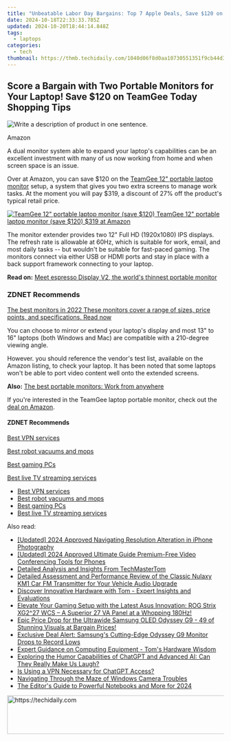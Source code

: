 ```yaml
---
title: "Unbeatable Labor Day Bargains: Top 7 Apple Deals, Save $120 on AirPods"
date: 2024-10-18T22:33:33.785Z
updated: 2024-10-20T18:44:14.848Z
tags:
  - laptops
categories:
  - tech
thumbnail: https://thmb.techidaily.com/1040d06f8d0aa10730551351f9cb44d3bcea699d80952a8774c562402ba30c3b.jpg
---
```


## Score a Bargain with Two Portable Monitors for Your Laptop! Save $120 on TeamGee Today  Shopping Tips

![Write a description of product in one sentence.](https://www.zdnet.com/a/img/resize/41247374ec9376a798a47e28bb5ad461eb030945/2022/10/26/06c3e702-8a91-4cb0-a666-7d73dc31ecb0/145.jpg?auto=webp&width=1280)

Amazon

A dual monitor system able to expand your laptop's capabilities can be an excellent investment with many of us now working from home and when screen space is an issue. 

Over at Amazon, you can save $120 on the [TeamGee 12" portable laptop monitor](https://buy.geni.us/Proxy.ashx?TSID=368250&GR%5FURL=https%3A%2F%2Fwww.amazon.com%2FTeamGee-Portable-Monitor-Display-Extender%2Fdp%2FB09NLKWDMP%3Ftag%3Dzd-buy-button-20%26ascsubtag%3D%5F%5FCOM%5FCLICK%5FID%5F%5F%7C9351e5b7-6958-4fb4-8a10-6c97c5611ccf%7Cdtp&dtb=1) setup, a system that gives you two extra screens to manage work tasks. At the moment you will pay $319, a discount of 27% off the product's typical retail price. 

[![TeamGee 12" portable laptop monitor (save $120)](https://www.zdnet.com/a/img/resize/05ad29ab979c327a50ce990562603abb31eac738/2022/10/26/c84827de-f279-4266-ac1c-2a2d756f34a0/144.jpg?auto=webp&fit=crop&height=172.5&width=294) TeamGee 12" portable laptop monitor (save $120) $319 at Amazon](https://buy.geni.us/Proxy.ashx?TSID=368250&GR%5FURL=https%3A%2F%2Fwww.amazon.com%2FTeamGee-Portable-Monitor-Display-Extender%2Fdp%2FB09NLKWDMP%3Ftag%3Dzd-buy-button-20%26ascsubtag%3D%5F%5FCOM%5FCLICK%5FID%5F%5F%7C9351e5b7-6958-4fb4-8a10-6c97c5611ccf%7Cdtp&dtb=1)

The monitor extender provides two 12" Full HD (1920x1080) IPS displays. The refresh rate is allowable at 60Hz, which is suitable for work, email, and most daily tasks -- but wouldn't be suitable for fast-paced gaming. The monitors connect via either USB or HDMI ports and stay in place with a back support framework connecting to your laptop. 

**Read on:** [Meet espresso Display V2, the world's thinnest portable monitor](https://www.zdnet.com/home-and-office/smart-office/meet-espresso-display-v2-the-worlds-thinnest-portable-monitor/)

### **ZDNET** Recommends

[The best monitors in 2022 These monitors cover a range of sizes, price points, and specifications.  Read now](https://www.zdnet.com/article/best-monitor/)

You can choose to mirror or extend your laptop's display and most 13" to 16" laptops (both Windows and Mac) are compatible with a 210-degree viewing angle. 

However. you should reference the vendor's test list, available on the Amazon listing, to check your laptop. It has been noted that some laptops won't be able to port video content well onto the extended screens. 

**Also:** [The best portable monitors: Work from anywhere](https://www.zdnet.com/article/best-portable-monitor/)

If you're interested in the TeamGee laptop portable monitor, check out the [deal on Amazon](https://buy.geni.us/Proxy.ashx?TSID=368250&GR%5FURL=https%3A%2F%2Fwww.amazon.com%2FTeamGee-Portable-Monitor-Display-Extender%2Fdp%2FB09NLKWDMP%3Ftag%3Dzd-buy-button-20%26ascsubtag%3D%5F%5FCOM%5FCLICK%5FID%5F%5F%7C9351e5b7-6958-4fb4-8a10-6c97c5611ccf%7Cdtp&dtb=1). 

#### **ZDNET** Recommends

[Best VPN services](https://www.zdnet.com/article/best-vpn/ "Best VPN services")

[Best robot vacuums and mops](https://www.zdnet.com/article/best-robot-vacuum-mop/ "Best robot vacuums and mops")

[Best gaming PCs](https://www.zdnet.com/article/best-gaming-pc/ "Best gaming PCs")

[Best live TV streaming services](https://www.zdnet.com/article/best-live-tv-streaming-service/ "Best live TV streaming services")

* [Best VPN services](https://www.zdnet.com/article/best-vpn/ "Best VPN services")
* [Best robot vacuums and mops](https://www.zdnet.com/article/best-robot-vacuum-mop/ "Best robot vacuums and mops")
* [Best gaming PCs](https://www.zdnet.com/article/best-gaming-pc/ "Best gaming PCs")
* [Best live TV streaming services](https://www.zdnet.com/article/best-live-tv-streaming-service/ "Best live TV streaming services")

<ins class="adsbygoogle"
     style="display:block"
     data-ad-format="autorelaxed"
     data-ad-client="ca-pub-7571918770474297"
     data-ad-slot="1223367746"></ins>

<ins class="adsbygoogle"
     style="display:block"
     data-ad-client="ca-pub-7571918770474297"
     data-ad-slot="8358498916"
     data-ad-format="auto"
     data-full-width-responsive="true"></ins>

<span class="atpl-alsoreadstyle">Also read:</span>
<div><ul>
<li><a href="https://fox-access.techidaily.com/updated-2024-approved-navigating-resolution-alteration-in-iphone-photography/"><u>[Updated] 2024 Approved Navigating Resolution Alteration in iPhone Photography</u></a></li>
<li><a href="https://video-capture.techidaily.com/updated-2024-approved-ultimate-guide-premium-free-video-conferencing-tools-for-phones/"><u>[Updated] 2024 Approved Ultimate Guide Premium-Free Video Conferencing Tools for Phones</u></a></li>
<li><a href="https://hardware-reviews.techidaily.com/detailed-analysis-and-insights-from-techmastertom/"><u>Detailed Analysis and Insights From TechMasterTom</u></a></li>
<li><a href="https://buynow-info.techidaily.com/detailed-assessment-and-performance-review-of-the-classic-nulaxy-km1-car-fm-transmitter-for-your-vehicle-audio-upgrade/"><u>Detailed Assessment and Performance Review of the Classic Nulaxy KM1 Car FM Transmitter for Your Vehicle Audio Upgrade</u></a></li>
<li><a href="https://hardware-reviews.techidaily.com/discover-innovative-hardware-with-tom-expert-insights-and-evaluations/"><u>Discover Innovative Hardware with Tom - Expert Insights and Evaluations</u></a></li>
<li><a href="https://hardware-reviews.techidaily.com/elevate-your-gaming-setup-with-the-latest-asus-innovation-rog-strix-xg227-wcs-a-superior-27-va-panel-at-a-whopping-180hz/"><u>Elevate Your Gaming Setup with the Latest Asus Innovation: ROG Strix XG2^27 WCS – A Superior 27 VA Panel at a Whopping 180Hz!</u></a></li>
<li><a href="https://hardware-reviews.techidaily.com/epic-price-drop-for-the-ultrawide-samsung-oled-odyssey-g9-49-of-stunning-visuals-at-bargain-prices/"><u>Epic Price Drop for the Ultrawide Samsung OLED Odyssey G9 - 49 of Stunning Visuals at Bargain Prices!</u></a></li>
<li><a href="https://hardware-reviews.techidaily.com/exclusive-deal-alert-samsungs-cutting-edge-odyssey-g9-monitor-drops-to-record-lows/"><u>Exclusive Deal Alert: Samsung's Cutting-Edge Odyssey G9 Monitor Drops to Record Lows</u></a></li>
<li><a href="https://hardware-reviews.techidaily.com/expert-guidance-on-computing-equipment-toms-hardware-wisdom/"><u>Expert Guidance on Computing Equipment - Tom's Hardware Wisdom</u></a></li>
<li><a href="https://tech-revival.techidaily.com/exploring-the-humor-capabilities-of-chatgpt-and-advanced-ai-can-they-really-make-us-laugh/"><u>Exploring the Humor Capabilities of ChatGPT and Advanced AI: Can They Really Make Us Laugh?</u></a></li>
<li><a href="https://tech-hub.techidaily.com/is-using-a-vpn-necessary-for-chatgpt-access/"><u>Is Using a VPN Necessary for ChatGPT Access?</u></a></li>
<li><a href="https://windows11.techidaily.com/navigating-through-the-maze-of-windows-camera-troubles/"><u>Navigating Through the Maze of Windows Camera Troubles</u></a></li>
<li><a href="https://facebook-video-share.techidaily.com/the-editors-guide-to-powerful-notebooks-and-more-for-2024/"><u>The Editor's Guide to Powerful Notebooks and More for 2024</u></a></li>
</ul></div>

<!-- affiliate ads begin -->
<a href="https://arkmc.pxf.io/c/5597632/352557/5172" target="_top" id="352557">
  <img src="//a.impactradius-go.com/display-ad/5172-352557" border="0" alt="https://techidaily.com" width="720" height="90"/>
</a>
<img height="0" width="0" src="https://arkmc.pxf.io/i/5597632/352557/5172" style="position:absolute;visibility:hidden;" border="0" />
<!-- affiliate ads end -->

